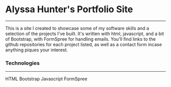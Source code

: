 # Alyssa Hunter's Portfolio Site
***
This is a site I created to showcase some of my software skills and a selection of the projects I've built. It's written with html, javascript, and a bit of Bootstrap, with FormSpree for handling emails. You'll find links to the github repositories for each project listed, as well as a contact form incase anything piques your interest. 

### Technologies
***
HTML
Bootstrap
Javascript
FormSpree
